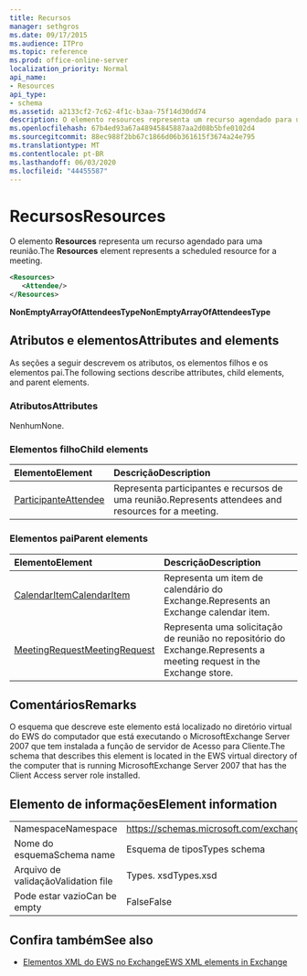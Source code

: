 ```yaml
---
title: Recursos
manager: sethgros
ms.date: 09/17/2015
ms.audience: ITPro
ms.topic: reference
ms.prod: office-online-server
localization_priority: Normal
api_name:
- Resources
api_type:
- schema
ms.assetid: a2133cf2-7c62-4f1c-b3aa-75f14d30dd74
description: O elemento resources representa um recurso agendado para uma reunião.
ms.openlocfilehash: 67b4ed93a67a48945845887aa2d08b5bfe0102d4
ms.sourcegitcommit: 88ec988f2bb67c1866d06b361615f3674a24e795
ms.translationtype: MT
ms.contentlocale: pt-BR
ms.lasthandoff: 06/03/2020
ms.locfileid: "44455587"
---
```

# <a name="resources"></a><span data-ttu-id="cb2ed-103">Recursos</span><span class="sxs-lookup"><span data-stu-id="cb2ed-103">Resources</span></span>

<span data-ttu-id="cb2ed-104">O elemento **Resources** representa um recurso agendado para uma reunião.</span><span class="sxs-lookup"><span data-stu-id="cb2ed-104">The **Resources** element represents a scheduled resource for a meeting.</span></span> 
  
```xml
<Resources>
   <Attendee/>
</Resources>
```

 <span data-ttu-id="cb2ed-105">**NonEmptyArrayOfAttendeesType**</span><span class="sxs-lookup"><span data-stu-id="cb2ed-105">**NonEmptyArrayOfAttendeesType**</span></span>
## <a name="attributes-and-elements"></a><span data-ttu-id="cb2ed-106">Atributos e elementos</span><span class="sxs-lookup"><span data-stu-id="cb2ed-106">Attributes and elements</span></span>

<span data-ttu-id="cb2ed-107">As seções a seguir descrevem os atributos, os elementos filhos e os elementos pai.</span><span class="sxs-lookup"><span data-stu-id="cb2ed-107">The following sections describe attributes, child elements, and parent elements.</span></span>
  
### <a name="attributes"></a><span data-ttu-id="cb2ed-108">Atributos</span><span class="sxs-lookup"><span data-stu-id="cb2ed-108">Attributes</span></span>

<span data-ttu-id="cb2ed-109">Nenhum</span><span class="sxs-lookup"><span data-stu-id="cb2ed-109">None.</span></span>
  
### <a name="child-elements"></a><span data-ttu-id="cb2ed-110">Elementos filho</span><span class="sxs-lookup"><span data-stu-id="cb2ed-110">Child elements</span></span>

|<span data-ttu-id="cb2ed-111">**Elemento**</span><span class="sxs-lookup"><span data-stu-id="cb2ed-111">**Element**</span></span>|<span data-ttu-id="cb2ed-112">**Descrição**</span><span class="sxs-lookup"><span data-stu-id="cb2ed-112">**Description**</span></span>|
|:-----|:-----|
|[<span data-ttu-id="cb2ed-113">Participante</span><span class="sxs-lookup"><span data-stu-id="cb2ed-113">Attendee</span></span>](attendee.md) <br/> |<span data-ttu-id="cb2ed-114">Representa participantes e recursos de uma reunião.</span><span class="sxs-lookup"><span data-stu-id="cb2ed-114">Represents attendees and resources for a meeting.</span></span>  <br/> |
   
### <a name="parent-elements"></a><span data-ttu-id="cb2ed-115">Elementos pai</span><span class="sxs-lookup"><span data-stu-id="cb2ed-115">Parent elements</span></span>

|<span data-ttu-id="cb2ed-116">**Elemento**</span><span class="sxs-lookup"><span data-stu-id="cb2ed-116">**Element**</span></span>|<span data-ttu-id="cb2ed-117">**Descrição**</span><span class="sxs-lookup"><span data-stu-id="cb2ed-117">**Description**</span></span>|
|:-----|:-----|
|[<span data-ttu-id="cb2ed-118">CalendarItem</span><span class="sxs-lookup"><span data-stu-id="cb2ed-118">CalendarItem</span></span>](calendaritem.md) <br/> |<span data-ttu-id="cb2ed-119">Representa um item de calendário do Exchange.</span><span class="sxs-lookup"><span data-stu-id="cb2ed-119">Represents an Exchange calendar item.</span></span>  <br/> |
|[<span data-ttu-id="cb2ed-120">MeetingRequest</span><span class="sxs-lookup"><span data-stu-id="cb2ed-120">MeetingRequest</span></span>](meetingrequest.md) <br/> |<span data-ttu-id="cb2ed-121">Representa uma solicitação de reunião no repositório do Exchange.</span><span class="sxs-lookup"><span data-stu-id="cb2ed-121">Represents a meeting request in the Exchange store.</span></span>  <br/> |
   
## <a name="remarks"></a><span data-ttu-id="cb2ed-122">Comentários</span><span class="sxs-lookup"><span data-stu-id="cb2ed-122">Remarks</span></span>

<span data-ttu-id="cb2ed-123">O esquema que descreve este elemento está localizado no diretório virtual do EWS do computador que está executando o MicrosoftExchange Server 2007 que tem instalada a função de servidor de Acesso para Cliente.</span><span class="sxs-lookup"><span data-stu-id="cb2ed-123">The schema that describes this element is located in the EWS virtual directory of the computer that is running MicrosoftExchange Server 2007 that has the Client Access server role installed.</span></span>
  
## <a name="element-information"></a><span data-ttu-id="cb2ed-124">Elemento de informações</span><span class="sxs-lookup"><span data-stu-id="cb2ed-124">Element information</span></span>

|||
|:-----|:-----|
|<span data-ttu-id="cb2ed-125">Namespace</span><span class="sxs-lookup"><span data-stu-id="cb2ed-125">Namespace</span></span>  <br/> |https://schemas.microsoft.com/exchange/services/2006/types  <br/> |
|<span data-ttu-id="cb2ed-126">Nome do esquema</span><span class="sxs-lookup"><span data-stu-id="cb2ed-126">Schema name</span></span>  <br/> |<span data-ttu-id="cb2ed-127">Esquema de tipos</span><span class="sxs-lookup"><span data-stu-id="cb2ed-127">Types schema</span></span>  <br/> |
|<span data-ttu-id="cb2ed-128">Arquivo de validação</span><span class="sxs-lookup"><span data-stu-id="cb2ed-128">Validation file</span></span>  <br/> |<span data-ttu-id="cb2ed-129">Types. xsd</span><span class="sxs-lookup"><span data-stu-id="cb2ed-129">Types.xsd</span></span>  <br/> |
|<span data-ttu-id="cb2ed-130">Pode estar vazio</span><span class="sxs-lookup"><span data-stu-id="cb2ed-130">Can be empty</span></span>  <br/> |<span data-ttu-id="cb2ed-131">False</span><span class="sxs-lookup"><span data-stu-id="cb2ed-131">False</span></span>  <br/> |
   
## <a name="see-also"></a><span data-ttu-id="cb2ed-132">Confira também</span><span class="sxs-lookup"><span data-stu-id="cb2ed-132">See also</span></span>



- [<span data-ttu-id="cb2ed-133">Elementos XML do EWS no Exchange</span><span class="sxs-lookup"><span data-stu-id="cb2ed-133">EWS XML elements in Exchange</span></span>](ews-xml-elements-in-exchange.md)

